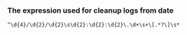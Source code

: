 ### The expression used for cleanup logs from date

`^\d{4}/\d{2}/\d{2}\s\d{2}:\d{2}:\d{2}\.\d+\s+\[.*?\]\s*`